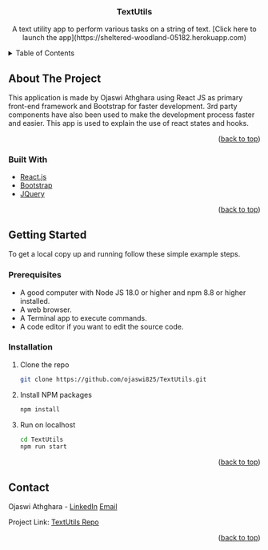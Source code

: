 <div id="top"></div>

<!-- PROJECT LOGO -->
<br />
<div align="center">
<h3 align="center">TextUtils</h3>

<p align="center">
    A text utility app to perform various tasks on a string of text.
    [Click here to launch the app](https://sheltered-woodland-05182.herokuapp.com)
<br />
</p>
</div>

<!-- TABLE OF CONTENTS -->
<details>
  <summary>Table of Contents</summary>
  <ol>
    <li>
      <a href="#about-the-project">About The Project</a>
      <ul>
        <li><a href="#built-with">Built With</a></li>
      </ul>
    </li>
    <li>
      <a href="#getting-started">Getting Started</a>
      <ul>
        <li><a href="#prerequisites">Prerequisites</a></li>
        <li><a href="#installation">Installation</a></li>
      </ul>
    </li>
    <li><a href="#contact">Contact</a></li>
  </ol>
</details>

<!-- ABOUT THE PROJECT -->

## About The Project

This application is made by Ojaswi Athghara using React JS as primary front-end framework and Bootstrap for faster development. 3rd party components have also been used to make the development process faster and easier. This app is used to explain the use of react states and hooks.

<p align="right">(<a href="#top">back to top</a>)</p>

### Built With

-   [React.js](https://reactjs.org/)
-   [Bootstrap](https://getbootstrap.com)
-   [JQuery](https://jquery.com)

<p align="right">(<a href="#top">back to top</a>)</p>

<!-- GETTING STARTED -->

## Getting Started

To get a local copy up and running follow these simple example steps.

### Prerequisites

-   A good computer with Node JS 18.0 or higher and npm 8.8 or higher installed.
-   A web browser.
-   A Terminal app to execute commands.
-   A code editor if you want to edit the source code.

### Installation

1. Clone the repo
    ```sh
    git clone https://github.com/ojaswi825/TextUtils.git
    ```
2. Install NPM packages
    ```sh
    npm install
    ```
3. Run on localhost
    ```sh
    cd TextUtils
    npm run start
    ```

<p align="right">(<a href="#top">back to top</a>)</p>

<!-- CONTACT -->

## Contact

Ojaswi Athghara - [LinkedIn](https://linkedin.com/in/ojaswi825) [Email](ojaswi.athghara98@gmail.com)

Project Link: [TextUtils Repo](https://github.com/ojaswi825/TextUtils)

<p align="right">(<a href="#top">back to top</a>)</p>
